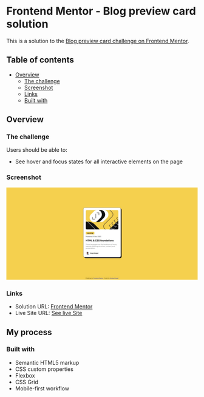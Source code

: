 # Frontend Mentor - Blog preview card solution

This is a solution to the [Blog preview card challenge on Frontend Mentor](https://www.frontendmentor.io/challenges/blog-preview-card-ckPaj01IcS).
## Table of contents

- [Overview](#overview)
  - [The challenge](#the-challenge)
  - [Screenshot](#screenshot)
  - [Links](#links)
  - [Built with](#built-with)


## Overview

### The challenge

Users should be able to:

- See hover and focus states for all interactive elements on the page

### Screenshot

![](./design/Solution.jpeg)

### Links

- Solution URL: [Frontend Mentor](https://www.frontendmentor.io/challenges/blog-preview-card-ckPaj01IcS/hub)
- Live Site URL: [See live Site](https://nicopowell-blog-preview-card.netlify.app/)

## My process

### Built with

- Semantic HTML5 markup
- CSS custom properties
- Flexbox
- CSS Grid
- Mobile-first workflow